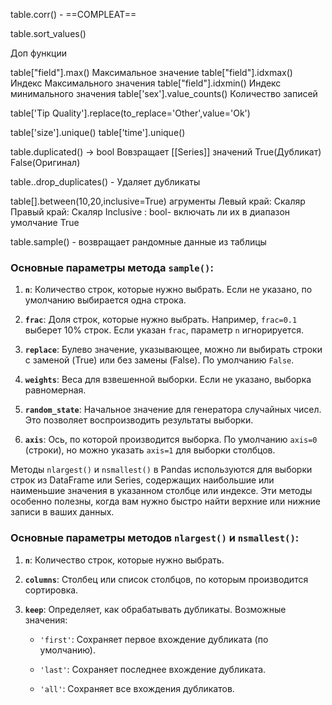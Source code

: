 

table.corr() - ==COMPLEAT==


table.sort_values()




Доп функции

table["field"].max() Максимальное значение
table["field"].idxmax() Индекс Максимального значения
table["field"].idxmin() Индекс минимального значения
table['sex'].value_counts() Количество записей



table['Tip Quality'].replace(to_replace='Other',value='Ok')

table['size'].unique()
table['time'].unique()

table.duplicated() -> bool Вовзращает [[Series]] значений True(Дубликат) False(Оригинал)

table..drop_duplicates() - Удаляет дубликаты



table[].between(10,20,inclusive=True) 
агрументы 
Левый край: Скаляр
Правый край: Скаляр
Inclusive : bool- включать ли их в диапазон умолчание True



table.sample() - возвращает рандомные данные из таблицы
### Основные параметры метода `sample()`:

1. **`n`**: Количество строк, которые нужно выбрать. Если не указано, по умолчанию выбирается одна строка.
    
2. **`frac`**: Доля строк, которые нужно выбрать. Например, `frac=0.1` выберет 10% строк. Если указан `frac`, параметр `n` игнорируется.
    
3. **`replace`**: Булево значение, указывающее, можно ли выбирать строки с заменой (True) или без замены (False). По умолчанию `False`.
    
4. **`weights`**: Веса для взвешенной выборки. Если не указано, выборка равномерная.
    
5. **`random_state`**: Начальное значение для генератора случайных чисел. Это позволяет воспроизводить результаты выборки.
    
6. **`axis`**: Ось, по которой производится выборка. По умолчанию `axis=0` (строки), но можно указать `axis=1` для выборки столбцов.




Методы `nlargest()` и `nsmallest()` в Pandas используются для выборки строк из DataFrame или Series, содержащих наибольшие или наименьшие значения в указанном столбце или индексе. Эти методы особенно полезны, когда вам нужно быстро найти верхние или нижние записи в ваших данных.

### Основные параметры методов `nlargest()` и `nsmallest()`:

1. **`n`**: Количество строк, которые нужно выбрать.
    
2. **`columns`**: Столбец или список столбцов, по которым производится сортировка.
    
3. **`keep`**: Определяет, как обрабатывать дубликаты. Возможные значения:
    
    - `'first'`: Сохраняет первое вхождение дубликата (по умолчанию).
        
    - `'last'`: Сохраняет последнее вхождение дубликата.
        
    - `'all'`: Сохраняет все вхождения дубликатов.